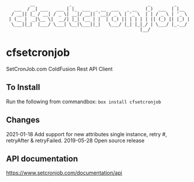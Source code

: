 ```
         __             _                             _         _     
   ___  / _| ___   ___ | |_  ___  _ __  ___   _ __   (_)  ___  | |__  
  / __|| |_ / __| / _ \| __|/ __|| '__|/ _ \ | '_ \  | | / _ \ | '_ \ 
 | (__ |  _|\__ \|  __/| |_| (__ | |  | (_) || | | | | || (_) || |_) |
  \___||_|  |___/ \___| \__|\___||_|   \___/ |_| |_|_/ | \___/ |_.__/ 
                                                   |__/               
```
# cfsetcronjob
SetCronJob.com ColdFusion Rest API Client

## To Install
Run the following from commandbox:
`box install cfsetcronjob`

## Changes
2021-01-18 Add support for new attributes single instance, retry #, retryAfter & retryFailed.
2019-05-28 Open source release

## API documentation
https://www.setcronjob.com/documentation/api

